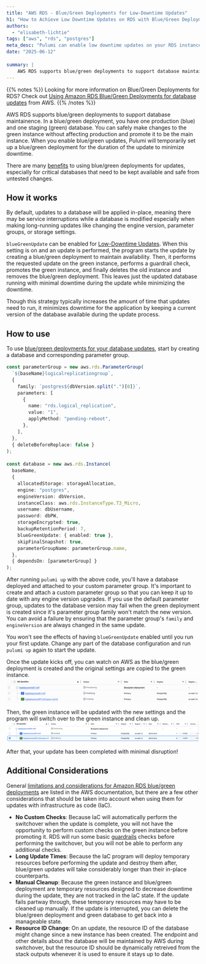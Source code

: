 ```yaml
---
title: "AWS RDS - Blue/Green Deployments for Low-Downtime Updates"
h1: "How to Achieve Low Downtime Updates on RDS with Blue/Green Deployments"
authors: 
  - "elisabeth-lichtie"
tags: ["aws", "rds", "postgres"]
meta_desc: "Pulumi can enable low downtime updates on your RDS instance using Blue/Green Deployments."
date: "2025-06-12"

summary: |
    AWS RDS supports blue/green deployments to support database maintainence. In a blue/green deployment, you have one production (blue) and one staging (green) database. You can safely make changes to the green instance without affecting production and promote it to be the main instance. When you enable blue/green updates, Pulumi will temporarily set up a blue/green deployment for the duration of the update to minimize downtime. 
---
```


{{% notes %}}
Looking for more information on Blue/Green Deployments for RDS? Check out [Using Amazon RDS Blue/Green Deployments for database updates](https://docs.aws.amazon.com/AmazonRDS/latest/UserGuide/blue-green-deployments.html) from AWS.
{{% /notes %}}

AWS RDS supports blue/green deployments to support database maintainence. In a blue/green deployment, you have one production (blue) and one staging (green) database. You can safely make changes to the green instance without affecting production and promote it to be the main instance. When you enable blue/green updates, Pulumi will temporarily set up a blue/green deployment for the duration of the update to minimize downtime.

There are many [benefits](https://docs.aws.amazon.com/AmazonRDS/latest/UserGuide/blue-green-deployments-overview.html#blue-green-deployments-benefits) to using blue/green deployments for updates, especially for critical databases that need to be kept available and safe from untested changes.

## How it works

By default, updates to a database will be applied in-place, meaning there may be service interruptions while a database is modified especially when making long-running updates like changing the engine version, parameter groups, or storage settings.

`blueGreenUpdate` can be enabled for [Low-Downtime Updates](https://www.pulumi.com/registry/packages/aws/api-docs/rds/instance/#low-downtime-updates). When this setting is on and an update is performed, the program starts the update by creating a blue/green deployment to maintain availability. Then, it performs the requested update on the green instance, performs a guardrail check, promotes the green instance, and finally deletes the old instance and removes the blue/green deployment. This leaves just the updated database running with minimal downtime during the update while minimizing the downtime.

Though this strategy typically increases the amount of time that updates need to run, it minimizes downtime for the application by keeping a current version of the database available during the update process.

## How to use

To use [blue/green deployments for your database updates](https://github.com/pulumi-demos/examples/tree/main/typescript/aws-rds-blue-green-updates), start by creating a database and corresponding parameter group.

```typescript
const parameterGroup = new aws.rds.ParameterGroup(
  `${baseName}logicalreplicationgroup`,
  {
    family: `postgres${dbVersion.split(".")[0]}`,
    parameters: [
      {
        name: "rds.logical_replication",
        value: "1",
        applyMethod: "pending-reboot",
      },
    ],
  },
  { deleteBeforeReplace: false }
);

const database = new aws.rds.Instance(
  baseName,
  {
    allocatedStorage: storageAllocation,
    engine: "postgres",
    engineVersion: dbVersion,
    instanceClass: aws.rds.InstanceType.T3_Micro,
    username: dbUsername,
    password: dbPW,
    storageEncrypted: true,
    backupRetentionPeriod: 7,
    blueGreenUpdate: { enabled: true },
    skipFinalSnapshot: true,
    parameterGroupName: parameterGroup.name,
  },
  { dependsOn: [parameterGroup] }
);
```

After running `pulumi up` with the above code, you'll have a database deployed and attached to your custom parameter group. It's important to create and attach a custom parameter group so that you can keep it up to date with any engine version upgrades. If you use the default parameter group, updates to the database version may fail when the green deployment is created since it's parameter group family won't match the new version. You can avoid a failure by ensuring that the parameter group's `family` and `engineVersion` are always changed in the same update.

You won't see the effects of having `blueGreenUpdate` enabled until you run your first update. Change any part of the database configuration and run `pulumi up` again to start the update.

Once the update kicks off, you can watch on AWS as the blue/green deployment is created and the original settings are copied to the green instance.
![Blue Green Deployment Creating](./blue-green-creating.jpeg)

Then, the green instance will be updated with the new settings and the program will switch over to the green instance and clean up.
![Blue Green Deployment Modifying](./deployment-modifying.jpeg)

After that, your update has been completed with minimal disruption!

## Additional Considerations

General [limitations and considerations for Amazon RDS blue/green deployments](https://docs.aws.amazon.com/AmazonRDS/latest/UserGuide/blue-green-deployments-considerations.html#blue-green-deployments-limitations) are listed in the AWS documentation, but there are a few other considerations that should be taken into account when using them for updates with infrastructure as code (IaC).

* **No Custom Checks**: Because IaC will automatically perform the switchover when the update is complete, you will not have the opportunity to perform custom checks on the green instance before promoting it. RDS will run some basic [guardrails](https://docs.aws.amazon.com/AmazonRDS/latest/UserGuide/blue-green-deployments-switching.html#blue-green-deployments-switching-guardrails) checks before performing the switchover, but you will not be able to perform any additional checks.
* **Long Update Times**: Because the IaC program will deploy temporary resources before performing the update and destroy them after, blue/green updates will take considerably longer than their in-place counterparts.
* **Manual Cleanup**: Because the green instance and blue/green deployment are temporary resources designed to decrease downtime during the update, they are not tracked in the IaC state. If the update fails partway through, these temporary resources may have to be cleaned up manually. If the update is interrupted, you can delete the blue/green deployment and green database to get back into a manageable state.
* **Resource ID Change**: On an update, the resource ID of the database might change since a new instance has been created. The endpoint and other details about the database will be maintained by AWS during switchover, but the resource ID should be dynamically retreived from the stack outputs whenever it is used to ensure it stays up to date.
